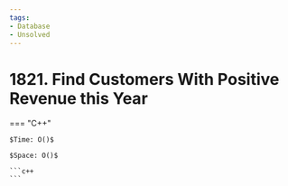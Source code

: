 ```yaml
---
tags:
- Database
- Unsolved
---
```



# 1821. Find Customers With Positive Revenue this Year

=== "C++"

    $Time: O()$

    $Space: O()$

    ```c++
    ```